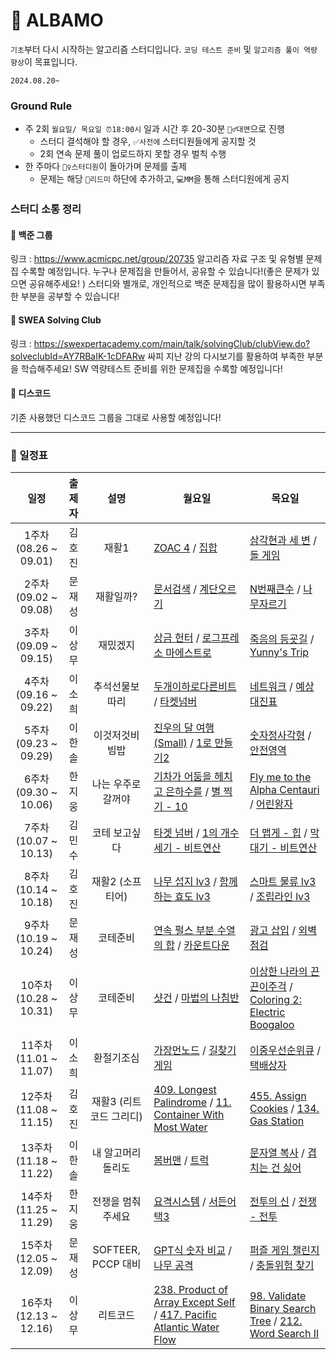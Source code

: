 # 🚗 ALBAMO

`기초`부터 다시 시작하는 알고리즘 스터디입니다. `코딩 테스트 준비` 및 `알고리즘 풀이 역량 향상`이 목표입니다.

`2024.08.20~`

### Ground Rule

- 주 2회 `월요일/ 목요일 ⏰18:00시` 일과 시간 후 20-30분 `🏃‍♂️대면`으로 진행
  - 스터디 결석해야 할 경우, `✅사전에` 스터디원들에게 공지할 것
  - 2회 연속 문제 풀이 업로드하지 못할 경우 벌칙 수행
- 한 주마다 `🙋‍♀️스터디원`이 돌아가며 문제를 출제
  - 문제는 해당 `📄리드미` 하단에 추가하고, `💻MM`을 통해 스터디원에게 공지

### 스터디 소통 정리

#### 🤖 백준 그룹

링크 : https://www.acmicpc.net/group/20735
알고리즘 자료 구조 및 유형별 문제집 수록할 예정입니다.
누구나 문제집을 만들어서, 공유할 수 있습니다!(좋은 문제가 있으면 공유해주세요! )
스터디와 별개로, 개인적으로 백준 문제집을 많이 활용하시면 부족한 부분을 공부할 수 있습니다!

#### 💙 SWEA Solving Club

링크 : https://swexpertacademy.com/main/talk/solvingClub/clubView.do?solveclubId=AY7RBaIK-1cDFARw
싸피 지난 강의 다시보기를 활용하여 부족한 부분을 학습해주세요!
SW 역량테스트 준비를 위한 문제집을 수록할 예정입니다!

#### 👾 디스코드

기존 사용했던 디스코드 그룹을 그대로 사용할 예정입니다!

---

### 📆 일정표

|        **일정**        | **출제자** |        **설명**         | **월요일**                                                                                                                                                                                                                                                                 | **목요일**                                                                                                                                                                                                                              |
| :--------------------: | :--------: | :---------------------: | -------------------------------------------------------------------------------------------------------------------------------------------------------------------------------------------------------------------------------------------------------------------------- | --------------------------------------------------------------------------------------------------------------------------------------------------------------------------------------------------------------------------------------- |
| 1주차 (08.26 ~ 09.01)  |   김호진   |          재활1          | [ZOAC 4](https://www.acmicpc.net/problem/23971) / [집합](https://www.acmicpc.net/problem/11723)                                                                                                                                                                            | [삼각현과 세 변](https://www.acmicpc.net/problem/5073) / [돌 게임](https://www.acmicpc.net/problem/9655)                                                                                                                                |
| 2주차 (09.02 ~ 09.08)  |   문재성   |        재활일까?        | [문서검색](https://www.acmicpc.net/problem/1543) / [계단오르기](https://www.acmicpc.net/problem/2579)                                                                                                                                                                      | [N번째큰수](https://www.acmicpc.net/problem/2075) / [나무자르기](https://www.acmicpc.net/problem/2805)                                                                                                                                  |
| 3주차 (09.09 ~ 09.15)  |   이상무   |        재밌겠지         | [상금 헌터](https://www.acmicpc.net/problem/15953) / [로그프레소 마에스트로](https://www.acmicpc.net/problem/31937)                                                                                                                                                        | [죽음의 등굣길](https://www.acmicpc.net/problem/31946) / [Yunny's Trip](https://www.acmicpc.net/problem/31885)                                                                                                                          |
| 4주차 (09.16 ~ 09.22)  |   이소희   |     추석선물보따리      | [두개이하로다른비트](https://school.programmers.co.kr/learn/courses/30/lessons/77885) / [타켓넘버](https://school.programmers.co.kr/learn/courses/30/lessons/43165)                                                                                                        | [네트워크](https://school.programmers.co.kr/learn/courses/30/lessons/43162) / [예상대진표](https://school.programmers.co.kr/learn/courses/30/lessons/12985)                                                                             |
| 5주차 (09.23 ~ 09.29)  |   이한솔   |     이것저것비빔밥      | [진우의 달 여행 (Small)](https://www.acmicpc.net/problem/17484) / [1로 만들기2](https://www.acmicpc.net/problem/12852)                                                                                                                                                     | [숫자정사각형](https://www.acmicpc.net/problem/1051) / [안전영역](https://www.acmicpc.net/problem/2468)                                                                                                                                 |
| 6주차 (09.30 ~ 10.06)  |   한지웅   |   나는 우주로 갈꺼야    | [기차가 어둠을 헤치고 은하수를](https://www.acmicpc.net/problem/15787) / [별 찍기 - 10](https://www.acmicpc.net/problem/2447)                                                                                                                                              | [Fly me to the Alpha Centauri](https://www.acmicpc.net/problem/1011) / [어린왕자](https://www.acmicpc.net/problem/1004)                                                                                                                 |
| 7주차 (10.07 ~ 10.13)  |   김민수   |      코테 보고싶다      | [타겟 넘버](https://school.programmers.co.kr/learn/courses/30/lessons/43165?language=python3) / [1의 개수 세기 - 비트연산](https://www.acmicpc.net/problem/9527)                                                                                                           | [더 맵게 - 힙](https://school.programmers.co.kr/learn/courses/30/lessons/42626) / [막대기 - 비트연산](https://www.acmicpc.net/problem/1094)                                                                                             |
| 8주차 (10.14 ~ 10.18)  |   김호진   |    재활2 (소프티어)     | [나무 섭지 lv3](https://softeer.ai/practice/7726) / [함께하는 효도 lv3](https://softeer.ai/practice/7727)                                                                                                                                                                  | [스마트 물류 lv3](https://softeer.ai/practice/6279) / [조립라인 lv3](https://softeer.ai/practice/6287)                                                                                                                                  |
| 9주차 (10.19 ~ 10.24)  |   문재성   |        코테준비         | [연속 펄스 부분 수열의 합](https://school.programmers.co.kr/learn/courses/30/lessons/161988) / [카운트다운](https://school.programmers.co.kr/learn/courses/30/lessons/131129)                                                                                              | [광고 삽입](https://school.programmers.co.kr/learn/courses/30/lessons/72414) / [외벽 점검](https://school.programmers.co.kr/learn/courses/30/lessons/60062)                                                                             |
| 10주차 (10.28 ~ 10.31) |   이상무   |        코테준비         | [샷건](https://www.acmicpc.net/problem/32371) / [마법의 나침반](https://www.acmicpc.net/problem/32372)                                                                                                                                                                     | [이상한 나라의 끈끈이주걱](https://www.acmicpc.net/problem/32247) / [Coloring 2: Electric Boogaloo](https://www.acmicpc.net/problem/32381)                                                                                              |
| 11주차 (11.01 ~ 11.07) |   이소희   |       환절기조심        | [가장먼노드](https://school.programmers.co.kr/learn/courses/30/lessons/49189) / [길찾기게임](https://school.programmers.co.kr/learn/courses/30/lessons/42892)                                                                                                              | [이중우선순위큐](https://school.programmers.co.kr/learn/courses/30/lessons/42628) / [택배상자](https://school.programmers.co.kr/learn/courses/30/lessons/131704)                                                                        |
| 12주차 (11.08 ~ 11.15) |   김호진   | 재활3 (리트코드 그리디) | [409. Longest Palindrome](https://leetcode.com/problems/longest-palindrome/description/?envType=problem-list-v2&envId=greedy) / [11. Container With Most Water](https://leetcode.com/problems/container-with-most-water/description/?envType=problem-list-v2&envId=greedy) | [455. Assign Cookies](https://leetcode.com/problems/assign-cookies/description/?envType=problem-list-v2&envId=greedy) / [134. Gas Station](https://leetcode.com/problems/gas-station/description/?envType=problem-list-v2&envId=greedy) |
| 13주차 (11.18 ~ 11.22) |   이한솔   |   내 알고머리 돌리도    | [봄버맨](https://www.acmicpc.net/problem/16918) / [트럭](https://www.acmicpc.net/problem/13335)                                                                                                                                                                            | [문자열 복사](https://www.acmicpc.net/problem/2195) / [겹치는 건 싫어](https://www.acmicpc.net/problem/20922)                                                                                                                           |
| 14주차 (11.25 ~ 11.29) |   한지웅   |    전쟁을 멈춰주세요    | [요격시스템](https://school.programmers.co.kr/learn/courses/30/lessons/181188) / [서든어택3](https://www.acmicpc.net/problem/22993)                                                                                                                                        | [전투의 신](https://www.acmicpc.net/problem/26595) / [전쟁 - 전투](https://www.acmicpc.net/problem/1303)                                                                                                                                |
| 15주차 (12.05 ~ 12.09) |   문재성   |   SOFTEER, PCCP 대비    | [GPT식 숫자 비교](https://softeer.ai/practice/11001) / [나무 공격](https://softeer.ai/practice/9657)                                                                                                                                                                       | [퍼즐 게임 챌린지](https://school.programmers.co.kr/learn/courses/30/lessons/340212) / [충돌위험 찾기](https://school.programmers.co.kr/learn/courses/30/lessons/340211)                                                                |
| 16주차 (12.13 ~ 12.16) |   이상무   |        리트코드         | [238. Product of Array Except Self](https://leetcode.com/problems/product-of-array-except-self/description/) / [417. Pacific Atlantic Water Flow](https://leetcode.com/problems/pacific-atlantic-water-flow/description/)                                                  | [98. Validate Binary Search Tree](https://leetcode.com/problems/validate-binary-search-tree/description/) / [212. Word Search II](https://leetcode.com/problems/word-search-ii/description/)                                            |
